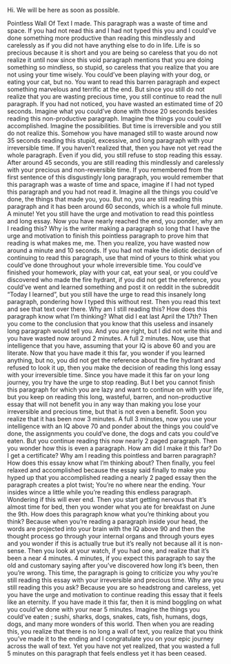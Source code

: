 Hi. We will be here as soon as possible.


Pointless Wall Of Text I made.
This paragraph was a waste of time and space. If you had not read this and I had not typed this you and I could’ve done something more productive than reading this mindlessly and carelessly as if you did not have anything else to do in life. Life is so precious because it is short and you are being so careless that you do not realize it until now since this void paragraph mentions that you are doing something so mindless, so stupid, so careless that you realize that you are not using your time wisely. You could’ve been playing with your dog, or eating your cat, but no. You want to read this barren paragraph and expect something marvelous and terrific at the end. But since you still do not realize that you are wasting precious time, you still continue to read the null paragraph. If you had not noticed, you have wasted an estimated time of 20 seconds. Imagine what you could’ve done with those 20 seconds besides reading this non-productive paragraph. Imagine the things you could’ve accomplished. Imagine the possibilities. But time is irreversible and you still do not realize this. Somehow you have managed still to waste around now 35 seconds reading this stupid, excessive, and long paragraph with your irreversible time. If you haven’t realized that, then you have not yet read the whole paragraph. Even if you did, you still refuse to stop reading this essay. After around 45 seconds, you are still reading this mindlessly and carelessly with your precious and non-reversible time. If you remembered from the first sentence of this disgustingly long paragraph, you would remember that this paragraph was a waste of time and space, imagine if I had not typed this paragraph and you had not read it. Imagine all the things you could’ve done, the things that made you, you. But no, you are still reading this paragraph and it has been around 60 seconds, which is a whole full minute. A minute! Yet you still have the urge and motivation to read this pointless and long essay. Now you have nearly reached the end, you ponder, why am I reading this? Why is the writer making a paragraph so long that I have the urge and motivation to finish this pointless paragraph to prove him that reading is what makes me, me. Then you realize, you have wasted now around a minute and 10 seconds. If you had not make the idiotic decision of continuing to read this paragraph, use that mind of yours to think what you could’ve done throughout your whole irreversible time. You could’ve finished your homework, play with your cat, eat your seal, or you could’ve discovered who made the fire hydrant, if you did not get the reference, you could’ve went and learned something and post it on reddit in the subreddit “Today I learned”, but you still have the urge to read this insanely long paragraph, pondering how I typed this without rest. Then you read this text and see that text over there. Why am I still reading this? How does this paragraph know what I’m thinking? What did I eat last April the 17th? Then you come to the conclusion that you know that this useless and insanely long paragraph would tell you. And you are right, but I did not write this and you have wasted now around 2 minutes. A full 2 minutes. Now, use that intelligence that you have, assuming that your IQ is above 60 and you are literate. Now that you have made it this far, you wonder if you learned anything, but no, you did not get the reference about the fire hydrant and refused to look it up, then you make the decision of reading this long essay with your irreversible time. Since you have made it this far on your long journey, you try have the urge to stop reading. But I bet you cannot finish this paragraph for which you are lazy and want to continue on with your life, but you keep on reading this long, wasteful, barren, and non-productive essay that will not benefit you in any way than making you lose your irreversible and precious time, but that is not even a benefit. Soon you realize that it has been now 3 minutes. A full 3 minutes, now you use your intelligence with an IQ above 70 and ponder about the things you could’ve done, the assignments you could’ve done, the dogs and cats you could’ve eaten. But you continue reading this now nearly 2 paged paragraph. Then you wonder how this is even a paragraph. How am did I make it this far? Do I get a certificate? Why am I reading this pointless and barren paragraph? How does this essay know what I’m thinking about? Then finally, you feel relaxed and accomplished because the essay said finally to make you hyped up that you accomplished reading a nearly 2 paged essay then the paragraph creates a plot twist; You’re no where near the ending. Your insides wince a little while you’re reading this endless paragraph. Wondering if this will ever end. Then you start getting nervous that it’s almost time for bed, then you wonder what you ate for breakfast on June the 9th. How does this paragraph know what you’re thinking about you think? Because when you’re reading a paragraph inside your head, the words are projected into your brain with the IQ above 90 and then the thought process go through your internal organs and through yours eyes and you wonder if this is actually true but it’s really not because all it is non-sense. Then you look at your watch, if you had one, and realize that it’s been a near 4 minutes. 4 minutes, if you expect this paragraph to say the old and customary saying after you’ve discovered how long it’s been, then you’re wrong. This time, the paragraph is going to criticize you why you’re still reading this essay with your irreversible and precious time. Why are you still reading this you ask? Because you are so headstrong and careless, yet you have the urge and motivation to continue reading this essay that it feels like an eternity. If you have made it this far, then it is mind boggling on what you could’ve done with your near 5 minutes. Imagine the things you could’ve eaten ; sushi, sharks, dogs, snakes, cats, fish, humans, dogs, dogs, and many more wonders of this world. Then when you are reading this, you realize that there is no long a wall of text, you realize that you think you’ve made it to the ending and I congratulate you on your epic journey across the wall of text. Yet you have not yet realized, that you wasted a full 5 minutes on this paragraph that feels endless yet it has been ceased.
